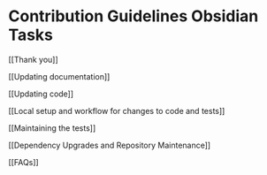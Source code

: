 # Contribution Guidelines Obsidian Tasks

[[Thank you]]

[[Updating documentation]]

[[Updating code]]

[[Local setup and workflow for changes to code and tests]]

[[Maintaining the tests]]

[[Dependency Upgrades and Repository Maintenance]]

[[FAQs]]
